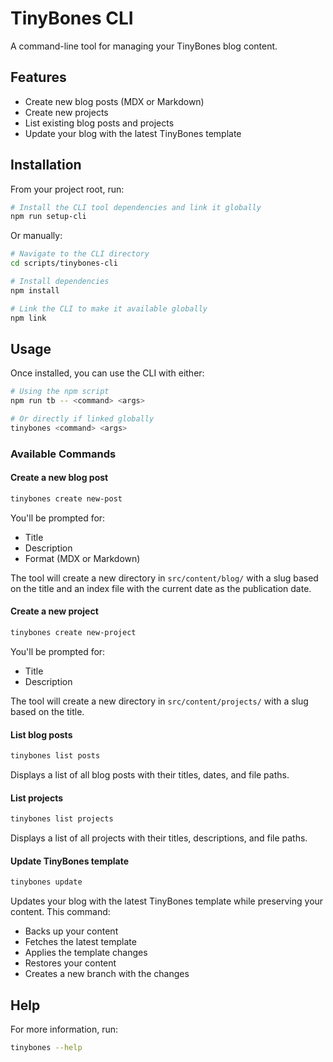# TinyBones CLI

A command-line tool for managing your TinyBones blog content.

## Features

- Create new blog posts (MDX or Markdown)
- Create new projects
- List existing blog posts and projects
- Update your blog with the latest TinyBones template

## Installation

From your project root, run:

```bash
# Install the CLI tool dependencies and link it globally
npm run setup-cli
```

Or manually:

```bash
# Navigate to the CLI directory
cd scripts/tinybones-cli

# Install dependencies
npm install

# Link the CLI to make it available globally
npm link
```

## Usage

Once installed, you can use the CLI with either:

```bash
# Using the npm script
npm run tb -- <command> <args>

# Or directly if linked globally
tinybones <command> <args>
```

### Available Commands

#### Create a new blog post

```bash
tinybones create new-post
```

You'll be prompted for:
- Title
- Description
- Format (MDX or Markdown)

The tool will create a new directory in `src/content/blog/` with a slug based on the title and an index file with the current date as the publication date.

#### Create a new project

```bash
tinybones create new-project
```

You'll be prompted for:
- Title
- Description

The tool will create a new directory in `src/content/projects/` with a slug based on the title.

#### List blog posts

```bash
tinybones list posts
```

Displays a list of all blog posts with their titles, dates, and file paths.

#### List projects

```bash
tinybones list projects
```

Displays a list of all projects with their titles, descriptions, and file paths.

#### Update TinyBones template

```bash
tinybones update
```

Updates your blog with the latest TinyBones template while preserving your content. This command:
- Backs up your content
- Fetches the latest template
- Applies the template changes
- Restores your content
- Creates a new branch with the changes

## Help

For more information, run:

```bash
tinybones --help
```
